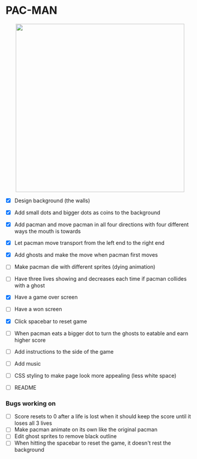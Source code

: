 # PAC-MAN
<p align="center">
<img src = "https://user-images.githubusercontent.com/53027578/87342147-9d1f4c00-c4ff-11ea-9615-c7eda39ee904.png" width= "450">
</p>

- [x] Design background (the walls)
- [x] Add small dots and bigger dots as coins to the background
- [x] Add pacman and move pacman in all four directions with four different ways the mouth is towards
- [x] Let pacman move transport from the left end to the right end
- [x] Add ghosts and make the move when pacman first moves
- [ ] Make pacman die with different sprites (dying animation)
- [ ] Have three lives showing and decreases each time if pacman collides with a ghost
- [x] Have a game over screen
- [ ] Have a won screen
- [x] Click spacebar to reset game
- [ ] When pacman eats a bigger dot to turn the ghosts to eatable and earn higher score
- [ ] Add instructions to the side of the game
- [ ] Add music
- [ ] CSS styling to make page look more appealing (less white space)
- [ ] README


### Bugs working on
- [ ] Score resets to 0 after a life is lost when it should keep the score until it loses all 3 lives
- [ ] Make pacman animate on its own like the original pacman
- [ ] Edit ghost sprites to remove black outline
- [ ] When hitting the spacebar to reset the game, it doesn't rest the background
